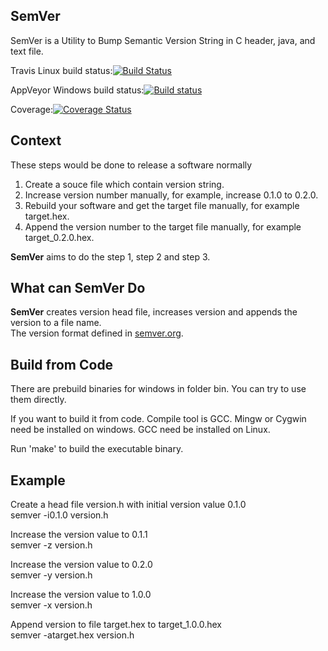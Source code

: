 ## SemVer
SemVer is a Utility to Bump Semantic Version String in C header, java, and text file.

Travis Linux build status:[![Build Status](https://travis-ci.org/hyller/SemVer.svg?branch=master)](https://travis-ci.org/hyller/SemVer)

AppVeyor Windows build status:[![Build status](https://ci.appveyor.com/api/projects/status/26b3umg466awcd6m?svg=true)](https://ci.appveyor.com/project/hyller/semver)

Coverage:[![Coverage Status](https://coveralls.io/repos/github/hyller/SemVer/badge.svg?branch=master)](https://coveralls.io/github/hyller/SemVer?branch=master)

## Context
These steps would be done to release a software normally
1) Create a souce file which contain version string.
2) Increase version number manually, for example, increase 0.1.0 to 0.2.0.  
3) Rebuild your software and get the target file manually, for example target.hex.  
4) Append the version number to the target file manually, for example target_0.2.0.hex.  

**SemVer** aims to do the step 1, step 2 and step 3.


## What can SemVer Do

**SemVer** creates version head file, increases version and appends the version to a file name.  
The version format defined in [semver.org](http://semver.org).  

## Build from Code

There are prebuild binaries for windows in folder bin. You can try to use them directly.

If you want to build it from code. Compile tool is GCC. 
Mingw or Cygwin need be installed on windows.
GCC need be installed on Linux.

Run 'make' to build the executable binary.

## Example

Create a head file version.h with initial version value 0.1.0  
	semver -i0.1.0 version.h

Increase the version value to 0.1.1  
	semver -z version.h

Increase the version value to 0.2.0  
	semver -y version.h

Increase the version value to 1.0.0  
	semver -x version.h

Append version to file target.hex to target_1.0.0.hex  
	semver -atarget.hex version.h




